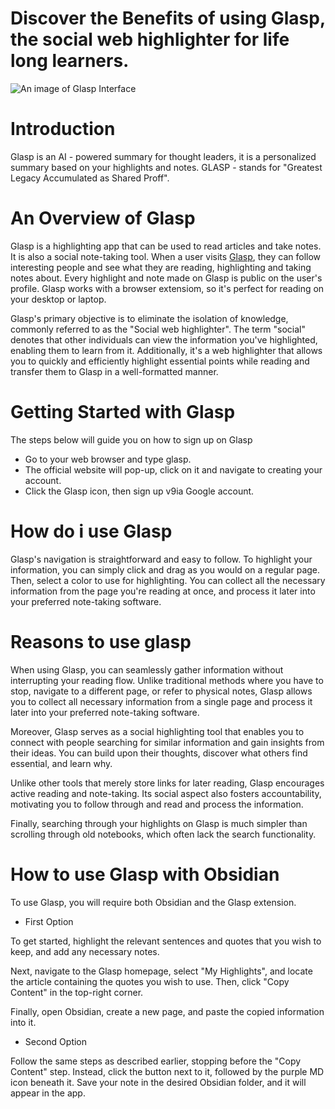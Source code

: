 # Discover the Benefits of using Glasp, the social web highlighter for life long learners.
![An image of Glasp Interface](https://glasp.co/src/img/logo.png)

# Introduction
Glasp is an AI - powered summary for thought leaders, it is a personalized summary based on your highlights
and notes. GLASP - stands for "Greatest Legacy Accumulated as Shared Proff".

# An Overview of Glasp
Glasp is a highlighting app that can be used to read articles and take notes. It is also a social note-taking
tool. When a user visits [Glasp](Glasp.co), they can follow interesting people and see what they are reading, highlighting and taking notes about. Every highlight and note made on Glasp is public on the user's profile. Glasp works with a browser extensiom, so it's perfect for reading on your desktop or laptop. 

Glasp's   primary objective is to eliminate the isolation of knowledge, commonly referred to as the "Social web highlighter". The term "social" denotes that other individuals can view the information you've highlighted, enabling them to learn from it. Additionally, it's a web highlighter that allows you to quickly and efficiently highlight essential points while reading and transfer them to Glasp in a well-formatted manner.

# Getting Started with Glasp
  The steps below will guide you on how to sign up on Glasp
  - Go to your web browser and type glasp.
  - The official website will pop-up, click on it and navigate to creating your account.
  - Click the Glasp icon, then sign up v9ia Google account.

  # How do i use Glasp
Glasp's navigation is straightforward and easy to follow. To highlight your information, you can simply click and drag as you would on a regular page. Then, select a color to use for highlighting. You can collect all the necessary information from the page you're reading at once, and process it later into your preferred note-taking software.

# Reasons to use glasp
When using Glasp, you can seamlessly gather information without interrupting your reading flow. Unlike traditional methods where you have to stop, navigate to a different page, or refer to physical notes, Glasp allows you to collect all necessary information from a single page and process it later into your preferred note-taking software.

Moreover, Glasp serves as a social highlighting tool that enables you to connect with people searching for similar information and gain insights from their ideas. You can build upon their thoughts, discover what others find essential, and learn why.

Unlike other tools that merely store links for later reading, Glasp encourages active reading and note-taking. Its social aspect also fosters accountability, motivating you to follow through and read and process the information.

Finally, searching through your highlights on Glasp is much simpler than scrolling through old notebooks, which often lack the search functionality.

# How to use Glasp with Obsidian
To use Glasp, you will require both Obsidian and the Glasp extension.

 * First Option

 To get started, highlight the relevant sentences and quotes that you wish to keep, and add any necessary notes.

Next, navigate to the Glasp homepage, select "My Highlights", and locate the article containing the quotes you wish to use. Then, click "Copy Content" in the top-right corner.

Finally, open Obsidian, create a new page, and paste the copied information into it.

* Second Option

Follow the same steps as described earlier, stopping before the "Copy Content" step. Instead, click the button next to it, followed by the purple MD icon beneath it. Save your note in the desired Obsidian folder, and it will appear in the app.
